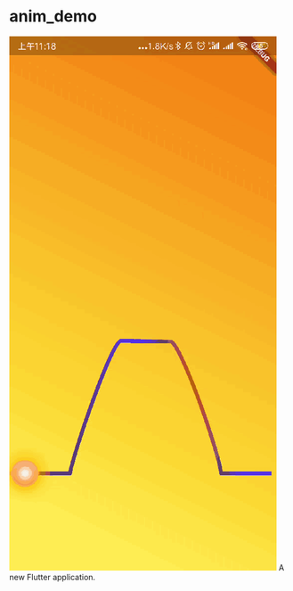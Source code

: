 # anim_demo
![image](https://github.com/xiastars/flutter_demo/blob/master/anim_demo/@RIVGL7H8L%7DSEF@TJ9@3%25UR.gif?raw=true)
A new Flutter application.

